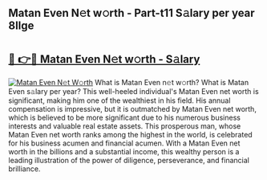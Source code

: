 ## Matan Even N𝚎t w𝚘rth - Part-t11 S𝚊lary per year 8Ilge

# <h2><a href="http://gc1cols.nevu.top/?p=Matan+Even">🔗 👉🔴 Matan Even N𝚎t w𝚘rth - S𝚊lary</a></h2>

[![Matan Even N𝚎t W𝚘rth](https://i.imgur.com/Oavwk0R.jpeg)](http://gc1cols.nevu.top/?p=Matan+Even)
What is Matan Even n𝚎t w𝚘rth? What is Matan Even s𝚊lary per year?
This well-heeled individual's Matan Even net worth is significant, making him one of the wealthiest in his field. His annual compensation is impressive, but it is outmatched by Matan Even net worth, which is believed to be more significant due to his numerous business interests and valuable real estate assets. This prosperous man, whose Matan Even net worth ranks among the highest in the world, is celebrated for his business acumen and financial acumen. With a Matan Even net worth in the billions and a substantial income, this wealthy person is a leading illustration of the power of diligence, perseverance, and financial brilliance.
